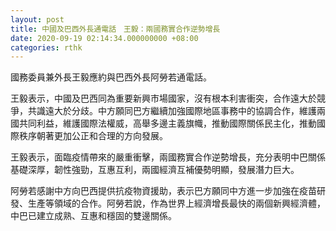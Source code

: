 ```yaml
---
layout: post
title: 中國及巴西外長通電話　王毅：兩國務實合作逆勢增長
date: 2020-09-19 02:14:34.000000000 +08:00
categories: rthk
---
```


國務委員兼外長王毅應約與巴西外長阿勞若通電話。

王毅表示，中國及巴西同為重要新興市場國家，沒有根本利害衝突，合作遠大於競爭，共識遠大於分歧。中方願同巴方繼續加強國際地區事務中的協調合作，維護兩國共同利益，維護國際法權威，高舉多邊主義旗幟，推動國際關係民主化，推動國際秩序朝著更加公正和合理的方向發展。

王毅表示，面臨疫情帶來的嚴重衝擊，兩國務實合作逆勢增長，充分表明中巴關係基礎深厚，韌性強勁，互惠互利，兩國經濟互補優勢明顯，發展潛力巨大。

阿勞若感謝中方向巴西提供抗疫物資援助，表示巴方願同中方進一步加強在疫苗研發、生產等領域的合作。阿勞若說，作為世界上經濟增長最快的兩個新興經濟體，中巴已建立成熟、互惠和穩固的雙邊關係。
